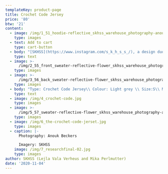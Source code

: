 ```yaml
---
templateKey: product-page
title: Crochet Code Jersey
price: '80'
btw: '21'
content:
  - image: /img/1_51_hoodie-reflective_skhss_warehouse_photography-anouk-beckers.jpg
    type: images
  - text: Add to cart
    type: cart-button
  - body: "[SKHSS](https://www.instagram.com/s_k_h_s_s_/), a design duo consisting of Lejla Vala Verheus and Mika Perlmutter, centres around a deep exploration of traditional and contemporary female-driven textile crafts and a feminization of utility wear and objects. Expanding upon the relationship between function and decoration, SKHSS juxtaposes intricate historic techniques such as crochet with modern printing methods. The aim of the project is to reintegrate discarded materials back into daily life. Through prolonging the usage of textile crafts in the medium of fashion, the boundaries between techniques and aesthetics of past-present-future are ultimately blended and blurred. \r\n\n\r\n\nThe work of SKHSS takes the shape of a collection of hand-crafted garments made from thrifted t-shirts and sweatshirts adapted with additional materials and techniques like yarn, reflective heat foil, dyes and bleach. The prints engage with the multiple layers of information retrieved from crochet charts, which both instruct how to crochet and at the same time describe the crochet visually. These charts are intricately coded diagrams that use a universal language of symbols. Through reading (crochet) code, recreating and creating new code, SKHSS traces and builds upon this historic information. To imbue the garment with its history and immortalize all the hands at play, footnotes are placed on the inside of the garments, tracing the origin of the elements on the garment."
    type: text
  - image: >-
      /img/2_55_front_sweater-reflective-flower_skhss_warehouse_photography-anouk-beckers.jpg
    type: images
  - image: >-
      /img/3_56_back_sweater-reflective-flower_skhss_warehouse_photography-anouk-beckers.jpg
    type: images
  - body: "Type: Crochet Code Jersey\\ Colour: Light grey \\ Size:S\\ Material: 94% cotton 6% viscose\n\nCare instructions:\r Wash 30°C inside out. \rDon’t iron. \rDon’t bleach."
    type: text
  - image: /img/4_crochet-code.jpg
    type: images
  - image: >-
      /img/5_57_sweater-reflective-flower_skhss_warehouse_photography-anouk-beckers.jpg
    type: images
  - image: /img/6_the-crochet-code-jerset.jpg
    type: images
  - caption: |-
      Photography: Anouk Beckers

      Imagery: SKHSS
    image: /img/7_researchfinal-02.jpg
    type: images
author: SKHSS (Lejla Vala Verheus and Mika Perlmutter)
date: '2020-11-04'
---
```


